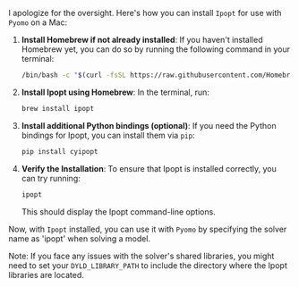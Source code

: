 I apologize for the oversight. Here's how you can install `Ipopt` for use with `Pyomo` on a Mac:

1. **Install Homebrew if not already installed**:
   If you haven't installed Homebrew yet, you can do so by running the following command in your terminal:

   ```bash
   /bin/bash -c "$(curl -fsSL https://raw.githubusercontent.com/Homebrew/install/HEAD/install.sh)"
   ```

2. **Install Ipopt using Homebrew**:
   In the terminal, run:

   ```bash
   brew install ipopt
   ```

3. **Install additional Python bindings (optional)**:
   If you need the Python bindings for Ipopt, you can install them via `pip`:

   ```bash
   pip install cyipopt
   ```

4. **Verify the Installation**:
   To ensure that Ipopt is installed correctly, you can try running:
   ```bash
   ipopt
   ```
   This should display the Ipopt command-line options.

Now, with `Ipopt` installed, you can use it with `Pyomo` by specifying the solver name as 'ipopt' when solving a model.

Note: If you face any issues with the solver's shared libraries, you might need to set your `DYLD_LIBRARY_PATH` to include the directory where the Ipopt libraries are located.

